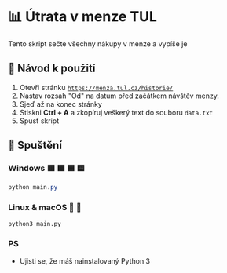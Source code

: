 # 📊 Útrata v menze TUL

Tento skript sečte všechny nákupy v menze a vypíše je

## 📖 Návod k použití

1. Otevři stránku [`https://menza.tul.cz/historie/`](https://menza.tul.cz/historie/)
2. Nastav rozsah "Od" na datum před začátkem návštěv menzy.
3. Sjeď až na konec stránky
4. Stiskni **Ctrl + A** a zkopíruj veškerý text do souboru `data.txt`
5. Spusť skript

## 🚀 Spuštění

### Windows 🟥 🟩 🟦 🟨
```powershell
python main.py
```

### **Linux & macOS** 🐧 🍎
```bash
python3 main.py
```

### PS
- Ujisti se, že máš nainstalovaný Python 3
